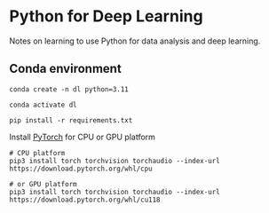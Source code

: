 # Python for Deep Learning

Notes on learning to use Python for data analysis and deep learning.

## Conda environment

```shell
conda create -n dl python=3.11

conda activate dl

pip install -r requirements.txt
```

Install [PyTorch](https://pytorch.org/) for CPU or GPU platform

```shell
# CPU platform
pip3 install torch torchvision torchaudio --index-url https://download.pytorch.org/whl/cpu

# or GPU platform
pip3 install torch torchvision torchaudio --index-url https://download.pytorch.org/whl/cu118
```
